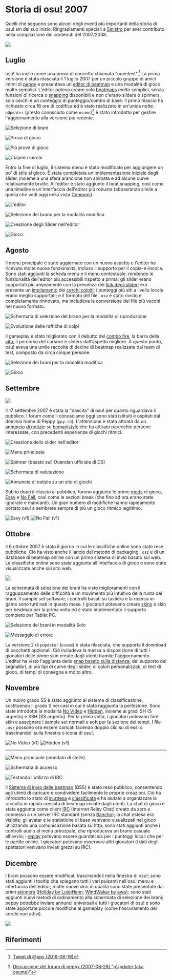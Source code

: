 # Storia di osu! 2007

Quelli che seguono sono alcuni degli eventi più importanti della storia di osu! sin dal suo inizio. Ringraziamenti speciali a [Sinistro](https://osu.ppy.sh/users/5530) per aver contributo nella compilazione dei contenuti del 2007/2008.

![](img/2007.jpg)

## Luglio

osu! ha inizio come una prova di concetto chiamata "ouentest".[^ouentest] La prima versione è stata rilasciata il 1 luglio 2007 per un piccolo gruppo di amici intimi di [peppy](https://osu.ppy.sh/users/2) e presentava un [editor di beatmap](/wiki/Client/Beatmap_editor) e una modalità di gioco molto semplici. L'editor poteva creare solo [beatmaps](/wiki/Beatmap) *molto* semplici, senza funzioni di ricerca o [snapping](/wiki/Beatmapping/Snapping) disponibili e non c'erano sliders o spinners, solo cerchi e un conteggio di punteggio/combo di base. Il primo rilascio ha richiesto circa 16 ore di codifica ed è stato realizzato in un'unica *notte*. `pUpdater` (presto conosciuto come `osume`)[^osume] è stato introdotto per gestire l'aggiornamento alla versione più recente.

![](img/2007-07_01.jpg "Selezione di brani")

![](img/2007-07_02.jpg "Prova di gioco")

![](img/2007-07_03.jpg "Più prove di gioco")

![](img/2007-07_04.jpg "Colpire i cerchi")

Entro la fine di luglio, il sistema menu è stato modificato per aggiungere un po' di stile al gioco. È stata completata un'implementazione iniziale degli slider, insieme a una sfera arancione non animata e ad alcune curve relativamente brutte. All'editor è stato aggiunto il beat snapping, così come una timeline e un'interfaccia dell'editor più robusta (abbastanza simile a quella che vedi oggi nella vista [Componi](/wiki/Client/Beatmap_editor/Compose)).

![](img/2007-07_05.jpg "L'editor")

![](img/2007-07_06.jpg "Selezione del brano per la modalità modifica")

![](img/2007-07_07.jpg "Creazione degli Slider nell'editor")

![](img/2007-07_08.jpg "Gioco")

## Agosto

Il menu principale è stato aggiornato con un nuovo aspetto e l'editor ha ricevuto molte nuove funzionalità, incluso il supporto per il copia-e-incolla. Sono stati aggiunti la scheda menu e il menu contestuale, rendendo le funzionalità dell'editor più accessibili rispetto a prima; gli slider erano supportati più ampiamente con la presenza dei [tick degli slider](/wiki/Gameplay/Hit_object/Slider/Slider_tick); era presente un [impilamento](/wiki/Beatmapping/Mapping_techniques/Stack) dei [cerchi colpiti](/wiki/Gameplay/Hit_object/Hit_circle); i punteggi più alti a livello locale erano meglio supportati; e il formato del file `.osu` è stato rivisto e completamente rinnovato, ma includeva la conversione dei file più vecchi nel nuovo formato.

![](img/2007-08_01.jpg "Schermata di selezione del brano per la modalità di riproduzione")

![](img/2007-08_02.jpg "Evoluzione delle raffiche di colpi")

Il gameplay è stato migliorato con il debutto del [combo fire](/wiki/Gameplay/Combo_fire), la barra della [vita](/wiki/Gameplay/Health), il percorso del cursore e sliders dall'aspetto migliore. A questo punto, osu! aveva una umile raccolta di decine di beatmap realizzate dal team di test, composto da circa cinque persone.

![](img/2007-08_03.jpg "Selezione dei brani per la modalità modifica")

![](img/2007-08_04.jpg "Gioco")

## Settembre

![](img/2007-09.jpg)

Il 17 settembre 2007 è stata la "nascita" di osu! per quanto riguardava il pubblico. I forum come li conosciamo oggi sono stati istituiti e ospitati dal dominio home di Peppy (`ppy.sh`). L'attenzione è stata attirata da un [annuncio di notizie](https://web.archive.org/web/20071221020801/http://www.bemanistyle.com/index.php?news_id=483) su [bemanistyle](http://bemanistyle.com/) che ha attirato parecchie persone interessate, con precedenti esperienze di giochi ritmici.

![](img/2007-09_01.jpg "Creazione dello slider nell'editor")

![](img/2007-09_02.jpg "Menu principale")

![](img/2007-09_03.jpg "Spinner (basato sull'Ouendan ufficiale di DS)")

![](img/2007-09_04.jpg "Schermata di valutazione")

![](img/2007-09_05.jpg "Annuncio di notizie su un sito di giochi")

Subito dopo il rilascio al pubblico, furono aggiunte le prime [mods](/wiki/Gameplay/Game_modifier) di gioco, [Easy](/wiki/Gameplay/Game_modifier/Easy) e [No Fail](/wiki/Gameplay/Game_modifier/No_Fail), così come le sezioni break (che fino ad ora erano state ignorate e mancanti). Un gran numero di modifiche hanno rapidamente portato osu! a sembrare sempre di più un gioco ritmico legittimo.

![](img/easy.png "Easy (v1)") ![](img/no_fail.png "No Fail (v1)")

## Ottobre

Il 6 ottobre 2007 è stato il giorno in cui le classifiche online sono state rese pubbliche. Ciò ha visto anche il lancio del metodo di packaging `.osz` e di un database di beatmap online con un primo sistema di invio basato sul web. Le classifiche online sono state aggiunte all'interfaccia di gioco e sono state visualizzate anche sul sito web.

![](img/2007-10_01.jpg)

La schermata di selezione dei brani ha visto miglioramenti con il ragguppamento delle difficoltà e un movimento più intuitivo della ruota dei brani. Il sample set software, i controlli basati su tastiera e la ricerca in-game sono tutti nati in questo mese. I giocatori potevano creare [skins](/wiki/Skinning) e skin per beatmap per la prima volta ed è stato implementato il supporto completo per Tablet PC.

![](img/2007-10_02.jpg "Selezione dei brani in modalità Solo")

![](img/2007-10_03.jpg "Messaggio di errore")

La versione 2 di `pUpdater` (`osume`) è stata rilasciata, che supporta il download di pacchetti opzionali. Ciò includeva la messa a disposizione di tutti i giocatori delle prime skin create dagli utenti tramite l'aggiornamento. L'editor ha visto l'aggiunta dello [snap basato sulla distanza](/wiki/Client/Beatmap_editor/Distance_snap), del supporto dei segnalibri, di più tipi di curve degli slider, di colori personalizzati, di test di gioco, di tempi di consegna e molto altro.

## Novembre

Un nuovo grado SS è stato aggiunto al sistema di classificazione, sostituendo il grado S nei casi in cui è stata raggiunta la perfezione. Sono state introdotte la modalità [No Video](/wiki/Gameplay/Game_modifier/No_Video) e [Hidden](/wiki/Gameplay/Game_modifier/Hidden), insieme ai gradi SH (S argento) e SSH (SS argento). Per la prima volta, i giocatori potevano fare skin e assegnare i sample set normali e soft per la sezione dei tempi. I file `.osz` possono ora essere caricati facendo doppio clic su di essi o trascinandoli sulla finestra o icona di osu!.

![](img/no_video.png "No Video (v1)") ![](img/hidden.png "Hidden (v1)")

---

![](img/2007-11_01.jpg "Menu principale (inondato di stelle)")

![](img/2007-11_02.jpg "Schermata di accesso")

![](img/2007-11_03.jpg "Testando l'utilizzo di IRC")

Il [Sistema di invio delle beatmap](/wiki/Beatmapping/Beatmap_submission) (BSS) è stato reso pubblico, consentendo agli utenti di caricare e condividere facilmente le proprie creazioni. Ciò ha introdotto lo stato di [in attesa](/wiki/Beatmap/Category#wip-and-pending) e [classificata](/wiki/Beatmap/Category#ranked) e ha aiutato a organizzare la raccolta in rapida crescita di beatmap inviate dagli utenti. La chat di gioco è stata aggiunta come client [IRC](/wiki/Community/Internet_Relay_Chat) (Internet Relay Chat) creato da zero e connesso a un server IRC standard (senza [Bancho](/wiki/Bancho_(server))); la chat estesa era visibile; gli avatar e le statistiche di base venivano visualizzati nel gioco utilizzando una comunicazione basata su http; sono stati aggiunti anche i controlli audio al menu principale, che riproduceva un brano casuale all'avvio; i [replay](/wiki/Gameplay/Replay) potevano essere guardati sia per i punteggi locali che per le partite online. I giocatori potevano osservare altri giocatori (i dati degli spettatori venivano inviati grezzi su IRC).

## Dicembre

I brani possono essere modificati trascinandoli nella finestra di osu!; sono stati aggiunti i tooltip che spiegano tutti i vari pulsanti nell'osu! menu e interfaccia dell'editor; molte nuove skin di qualità sono state presentate dai primi [skinners](/wiki/Skinning/Skinner) ([Holiday by LuigiHann](https://osu.ppy.sh/community/forums/topics/1139), [WindWaker by awp](https://osu.ppy.sh/community/forums/topics/761)); sono stati aggiunti nuovi metodi di ordinamento alla schermata di selezione dei brani; peppy potrebbe inviare annunci universali a tutti i giocatori di osu! e sono state apportate piccole modifiche al gameplay (come l'oscuramento dei cerchi non attivi).

![](img/2007-12_01.jpg)

## Riferimenti

[^ouentest]: [Tweet di @ppy (2019-06-19)](https://twitter.com/ppy/status/1141394137637249025?s=20)
[^osume]: [Discussione del forum di peppy (2007-08-28) "pUpdater (aka osume)"](https://osu.ppy.sh/community/forums/topics/4?n=1)
